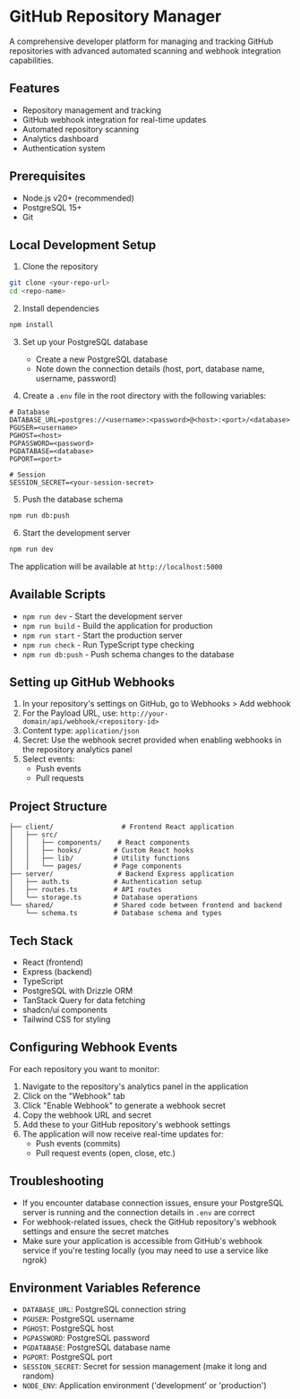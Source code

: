 # GitHub Repository Manager

A comprehensive developer platform for managing and tracking GitHub repositories with advanced automated scanning and webhook integration capabilities.

## Features
- Repository management and tracking
- GitHub webhook integration for real-time updates
- Automated repository scanning
- Analytics dashboard
- Authentication system

## Prerequisites
- Node.js v20+ (recommended)
- PostgreSQL 15+
- Git

## Local Development Setup

1. Clone the repository
```bash
git clone <your-repo-url>
cd <repo-name>
```

2. Install dependencies
```bash
npm install
```

3. Set up your PostgreSQL database
   - Create a new PostgreSQL database
   - Note down the connection details (host, port, database name, username, password)

4. Create a `.env` file in the root directory with the following variables:
```env
# Database
DATABASE_URL=postgres://<username>:<password>@<host>:<port>/<database>
PGUSER=<username>
PGHOST=<host>
PGPASSWORD=<password>
PGDATABASE=<database>
PGPORT=<port>

# Session
SESSION_SECRET=<your-session-secret>
```

5. Push the database schema
```bash
npm run db:push
```

6. Start the development server
```bash
npm run dev
```

The application will be available at `http://localhost:5000`

## Available Scripts

- `npm run dev` - Start the development server
- `npm run build` - Build the application for production
- `npm run start` - Start the production server
- `npm run check` - Run TypeScript type checking
- `npm run db:push` - Push schema changes to the database

## Setting up GitHub Webhooks

1. In your repository's settings on GitHub, go to Webhooks > Add webhook
2. For the Payload URL, use: `http://your-domain/api/webhook/<repository-id>`
3. Content type: `application/json`
4. Secret: Use the webhook secret provided when enabling webhooks in the repository analytics panel
5. Select events:
   - Push events
   - Pull requests

## Project Structure

```
├── client/                 # Frontend React application
│   ├── src/
│   │   ├── components/    # React components
│   │   ├── hooks/        # Custom React hooks
│   │   ├── lib/          # Utility functions
│   │   └── pages/        # Page components
├── server/                # Backend Express application
│   ├── auth.ts           # Authentication setup
│   ├── routes.ts         # API routes
│   └── storage.ts        # Database operations
└── shared/               # Shared code between frontend and backend
    └── schema.ts         # Database schema and types
```

## Tech Stack
- React (frontend)
- Express (backend)
- TypeScript
- PostgreSQL with Drizzle ORM
- TanStack Query for data fetching
- shadcn/ui components
- Tailwind CSS for styling

## Configuring Webhook Events
For each repository you want to monitor:

1. Navigate to the repository's analytics panel in the application
2. Click on the "Webhook" tab
3. Click "Enable Webhook" to generate a webhook secret
4. Copy the webhook URL and secret
5. Add these to your GitHub repository's webhook settings
6. The application will now receive real-time updates for:
   - Push events (commits)
   - Pull request events (open, close, etc.)

## Troubleshooting
- If you encounter database connection issues, ensure your PostgreSQL server is running and the connection details in `.env` are correct
- For webhook-related issues, check the GitHub repository's webhook settings and ensure the secret matches
- Make sure your application is accessible from GitHub's webhook service if you're testing locally (you may need to use a service like ngrok)

## Environment Variables Reference
- `DATABASE_URL`: PostgreSQL connection string
- `PGUSER`: PostgreSQL username
- `PGHOST`: PostgreSQL host
- `PGPASSWORD`: PostgreSQL password
- `PGDATABASE`: PostgreSQL database name
- `PGPORT`: PostgreSQL port
- `SESSION_SECRET`: Secret for session management (make it long and random)
- `NODE_ENV`: Application environment ('development' or 'production')